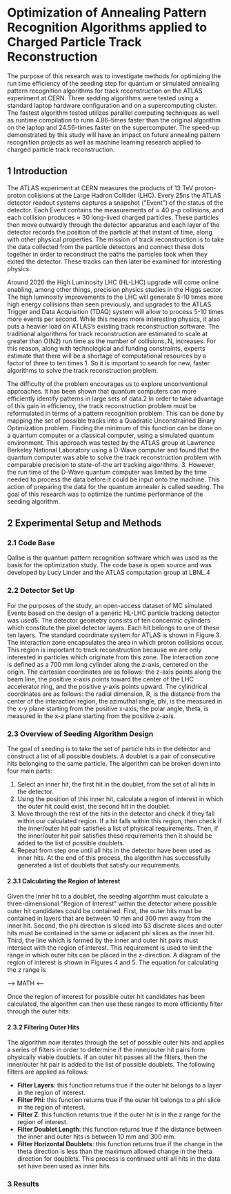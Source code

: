 # Optimization of Annealing Pattern Recognition Algorithms applied to Charged Particle Track Reconstruction

The purpose of this research was to investigate methods for optimizing the run time efficiency of the seeding step for quantum or simulated annealing pattern recognition algorithms for track reconstruction on the ATLAS experiment at CERN. Three sedding algorithms were tested using a standard laptop hardware configuration and on a supercomputing cluster. The fastest algorithm tested utilizes paralllel computing techniques as well as runtime compilation to runn 4.86-times faster than the original algorithm on the laptop and 24.56-times faster on the supercomputer. The speed-up demonstrated by this study will have an impact on future annealing pattern recognition projects as well as machine learning research applied to charged particle track reconstruction.

## 1  Introduction

  The ATLAS experiment at CERN measures the products of 13 TeV proton-proton collisions at
the Large Hadron Collider (LHC). Every 25ns the ATLAS detector readout systems captures a
snapshot ("Event") of the status of the detector. Each Event contains the measurements of ≈ 40
p-p collisions, and each collision produces ≈ 30 long-lived charged particles. These particles then
move outwardly through the detector apparatus and each layer of the detector records the position
of the particle at that instant of time, along with other physical properties. The mission of track
reconstruction is to take the data collected from the particle detectors and connect these dots
together in order to reconstruct the paths the particles took when they exited the detector. These
tracks can then later be examined for interesting physics.

  Around 2026 the High Luminosity LHC (HL-LHC) upgrade will come online enabling, among
other things, precision physics studies in the Higgs sector. The high luminosity improvements to
the LHC will generate 5-10 times more high energy collisions than seen previously, and upgrades
to the ATLAS Trigger and Data Acquisition (TDAQ) system will allow to process 5-10 times more
events per second. While this means more interesting physics, it also puts a heavier load on ATLAS’s 
existing track reconstruction software. The traditional algorithms for track reconstruction
are estimated to scale at greater than O(N2) run time as the number of collisions, N, increases.
For this reason, along with technological and funding constraints, experts estimate that there will
be a shortage of computational resources by a factor of three to ten times 1. So it is important to
search for new, faster algorithms to solve the track reconstruction problem.

  The difficulty of the problem encourages us to explore unconventional approaches. It has
been shown that quantum computers can more efficiently identify patterns in large sets of data.2
In order to take advantage of this gain in efficiency, the track reconstruction problem must
be reformulated in terms of a pattern recognition problem. This can be done by mapping the
set of possible tracks into a Quadratic Unconstrained Binary Optimization problem. Finding the
minimum of this function can be done on a quantum computer or a classical computer, using a
simulated quantum environment. This approach was tested by the ATLAS group at Lawrence
Berkeley National Laboratory using a D-Wave computer and found that the quantum computer
was able to solve the track reconstruction problem with comparable precision to state-of-the art
tracking algorithms. 3. However, the run time of the D-Wave quantum computer was limited by
the time needed to process the data before it could be input onto the machine. This action of
preparing the data for the quantum annealer is called seeding. The goal of this research was to
optimize the runtime performance of the seeding algorithm.

## 2  Experimental Setup and Methods
### 2.1  Code Base
  Qallse is the quantum pattern recognition software which was used as the basis for the optimization study. 
The code base is open source and was developed by Lucy Linder and the ATLAS computation group at LBNL.4

### 2.2  Detector Set Up
For the purposes of the study, an open-access dataset of MC simulated Events based on the
design of a generic HL-LHC particle tracking detector was used5. The detector geometry consists
of ten concentric cylinders which constitute the pixel detector layers. Each hit belongs to one of
these ten layers. The standard coordinate system for ATLAS is shown in Figure 3. The interaction zone 
encapsulates the area in which proton collisions occur. This region is important to track reconstruction 
because we are only interested in particles which originate from this zone. The interaction zone is defined 
as a 700 mm long cylinder along the z-axis, centered on the origin. The cartesian coordinates are as follows: 
the z-axis points along the beam line, the positive x-axis points toward the center of the LHC accelerator 
ring, and the positive y-axis points upward. The cylindrical coordinates are as follows: the radial dimension, 
R, is the distance from the center of the interaction region, the azimuthal angle, phi, is the measured in the 
x-y plane starting from the positive x-axis, the polar angle, theta, is measured in the x-z plane starting 
from the positive z-axis.

### 2.3  Overview of Seeding Algorithm Design
  The goal of seeding is to take the set of particle hits in the detector and construct a list of all
possible doublets. A doublet is a pair of consecutive hits belonging to the same particle. The algorithm can 
be broken down into four main parts:
  1. Select an inner hit, the first hit in the doublet, from the set of all hits in the detector.
  2. Using the position of this inner hit, calculate a region of interest in which the outer hit could exist,
     the second hit in the doublet.
  3. Move through the rest of the hits in the detector and check if they fall within our calculated region. If a hit
     falls within this region, then check if the inner/outer hit pair satisfies a list of physical requirements. Then,
     if the inner/outer hit pair satisfies these requirements then it should be added to the list of possible doublets.
  4. Repeat from step one until all hits in the detector have been used as inner hits.
At the end of this process, the algorithm has successfully generated a list of doublets that satisfy our requirements.

#### 2.3.1  Calculating the Region of Interest
  Given the inner hit to a doublet, the seeding algorithm must calculate a three-dimensional "Region of Interest" within
the detector where possible outer hit candidates could be contained. First, the outer hits must be contained in layers 
that are between 10 mm and 300 mm away from the inner hit. Second, the phi direction is sliced into 53 discrete slices 
and outer hits must be contained in the same or adjacent phi slices as the inner hit. Third, the line which is formed by 
the inner and outer hit pairs must intersect with the region of interest. This requirement is used to limit the
range in which outer hits can be placed in the z-direction. A diagram of the region of interest is shown in Figures 4 and 
5. The equation for calculating the z range is

--> MATH <--

Once the region of interest for possible outer hit candidates has been calculated, the algorithm can then use these ranges
to more efficiently filter through the outer hits.

#### 2.3.2  Filtering Outer Hits
  The algorithm now iterates through the set of possible outer hits and applies a series of filters in order to determine
if the inner/outer hit pairs form physically viable doublets. If an outer hit passes all the filters, then the inner/outer hit pair is added to the list of possible doublets. The following filters are applied as follows:
   * **Filter Layers**: this function returns true if the outer hit belongs to a layer in the region of interest.
   * **Filter Phi**: this function returns true if the outer hit belongs to a phi slice in the region of interest.
   * **Filter Z**: this function returns true if the outer hit is in the z range for the region of interest.
   * **Filter Doublet Length**: this function returns true if the distance between the inner and outer hits is between
     10 mm and 300 mm.
   * **Filter Horizontal Doublets**: this function returns true if the change in the theta direction is less than the maximum
     allowed change in the theta direction for doublets.
This process is continued until all hits in the data set have been used as inner hits.

### 3  Results


